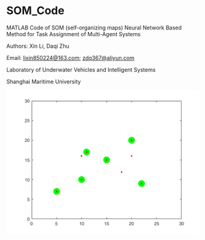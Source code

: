 # SOM_Code

MATLAB Code of SOM (self-organizing maps) Neural Network Based Method for Task Assignment of Multi-Agent Systems

Authors: Xin Li, Daqi Zhu

Email: lixin850224@163.com; zdq367@aliyun.com

Laboratory of Underwater Vehicles and Intelligent Systems

Shanghai Maritime University

<!-- more -->

<!-- ![SOM-1](som-1.png) -->
![SOM-2](som-2.png)


